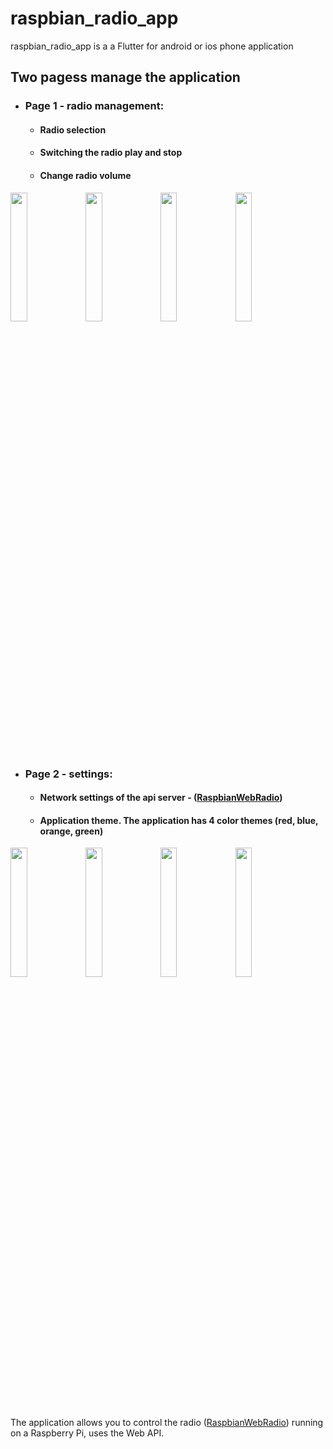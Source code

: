 
# raspbian_radio_app

raspbian_radio_app is a a Flutter for android or ios phone application 


## Two pagess manage the application
* ### Page 1 - radio management:
  * #### Radio selection
  * #### Switching the radio play and stop
  * #### Change radio volume

<img src="https://user-images.githubusercontent.com/27755739/126339001-3e0a9edd-0cbd-40cf-909a-e9a195927382.jpg" width="23%" height="23%"> <img src="https://user-images.githubusercontent.com/27755739/126339879-62a5e4af-dcc2-4faa-b439-6ffee18991b5.jpg" width="23%" height="23%"> <img src="https://user-images.githubusercontent.com/27755739/126339884-3f083ace-e94d-4618-a65a-dd958f49001e.jpg" width="23%" height="23%"> <img src="https://user-images.githubusercontent.com/27755739/126339887-768ce190-df3f-4660-843b-83118c9baaf2.jpg" width="23%" height="23%">

* ### Page 2 - settings:
  * #### Network settings of the api server - ([RaspbianWebRadio](https://github.com/paneee/RaspbianWebRadio))
  * #### Application theme. The application has 4 color themes (red, blue, orange, green)

<img src="https://user-images.githubusercontent.com/27755739/126345610-b7ed709a-95b2-4b77-b9b1-350e494f2e6b.jpg" width="23%" height="23%"> <img src="https://user-images.githubusercontent.com/27755739/126345614-a614c90a-8a21-4dc4-9ed6-fdf6e6f639ca.jpg" width="23%" height="23%"> <img src="https://user-images.githubusercontent.com/27755739/126345603-4467a772-7457-4c27-bb9c-02eedc0c87eb.jpg" width="23%" height="23%"> <img src="https://user-images.githubusercontent.com/27755739/126345611-42b758f7-36c8-427f-96a2-51174183adde.jpg" width="23%" height="23%"> 

The application allows you to control the radio ([RaspbianWebRadio](https://github.com/paneee/RaspbianWebRadio)) running on a Raspberry Pi, uses the Web API.
